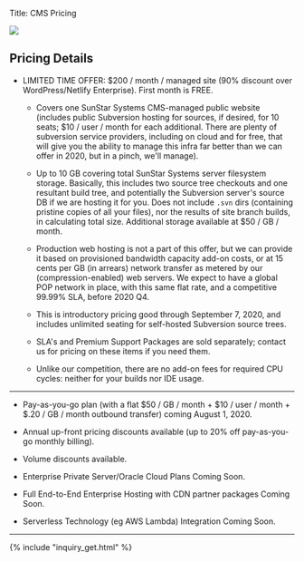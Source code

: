 Title: CMS Pricing

<div class="float-lg-right">
	<img src="/images/sunstarstaronly.png"></img>
</div>

## Pricing Details

- LIMITED TIME OFFER: <span class="text-success">$200 / month / managed site</span> (90% discount over WordPress/Netlify Enterprise).  First month is <span class="text-success">FREE</span>.

	- Covers one <span class="text-white">SunStar Systems CMS</span>-managed public website (includes public Subversion hosting for sources, if desired, for 10 seats; <span class="text-success">$10 / user / month</span> for each additional. There are plenty of subversion service providers, including on cloud and for free, that will give you the ability to manage this infra far better than we can offer in 2020, but in a pinch, we'll manage).

	- <span class="text-success">Up to 10 GB</span> covering total SunStar Systems server filesystem storage.  Basically, this includes two source tree checkouts and one resultant build tree, and potentially the Subversion server's source DB if we are hosting it for you.  Does not include `.svn` dirs (containing pristine copies of all your files), nor the results of site branch builds, in calculating total size.  Additional storage available at <span class="text-success">$50 / GB / month</span>.

	- Production web hosting is not a part of this offer, but we can provide it based on provisioned bandwidth capacity add-on costs, or at  <span class="text-success">15 cents per GB</span> (in arrears) network transfer as metered by our (compression-enabled) web servers.  We expect to have a global POP network in place, with this same flat rate, and a competitive 99.99% SLA, before 2020 Q4.

	- This is introductory pricing good through September 7, 2020, and includes <span class="text-success">unlimited seating for self-hosted Subversion source trees</span>.

	- SLA's and Premium Support Packages are sold separately; contact us for pricing on these items if you need them.

	- Unlike our competition, <span class="text-success">there are no add-on fees for required CPU cycles: neither for your builds nor IDE usage</span>.

------------

- Pay-as-you-go plan (with a flat $50 / GB / month + $10 / user / month + $.20 / GB / month outbound transfer) coming August 1, 2020.

- Annual up-front pricing discounts available (up to 20% off pay-as-you-go monthly billing).

- Volume discounts available.

- Enterprise Private Server/Oracle Cloud Plans Coming Soon.

- Full End-to-End Enterprise Hosting with CDN partner packages Coming Soon.

- Serverless Technology (eg AWS Lambda) Integration Coming Soon.

------------

<div class="col-lg-12">
{% include "inquiry_get.html" %}
</div>


